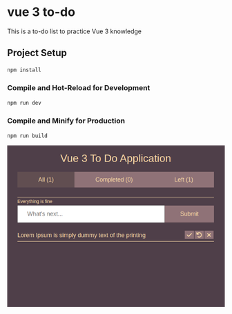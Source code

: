 # vue 3 to-do

This is a to-do list to practice Vue 3 knowledge

## Project Setup

```sh
npm install
```

### Compile and Hot-Reload for Development

```sh
npm run dev
```

### Compile and Minify for Production

```sh
npm run build
```

![alt text](screenshot.png "Screenshot")
